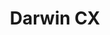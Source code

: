 ---
layout: startup_page
title: "Darwin CX"
id: "darwin.cx"
permalink: "/darwincxdarwin.cx04052025/"
website: "https://darwin.cx/"
funding_round: ""
funding_amount: "$12M"
investors: "First Ascent Ventures, New Era Capital Partners, TTA Investments, Teralys Capital"
about: "Darwin CX is a SaaS platform helping publishers and subscription-based businesses transition from print to digital. It offers solutions for subscription lifecycle management, including innovative checkout pages, A/B testing, and analytics to improve customer experience and loyalty. The platform allows clients complete control over customer data for tailored experiences."
markets: "SaaS, Customer Experience (CX), Subscription Management, Media, Publishing, Software Development"
hq: "Toronto, Ontario, Canada"
founded_year: "2018"
linkedin: "https://www.linkedin.com/company/darwin-cx"
twitter: "https://twitter.com/darwindevs"
instagram: ""
facebook: ""
crunchbase: "https://www.crunchbase.com/organization/darwin-cx"
pitchbook: "https://pitchbook.com/profiles/company/435237-22"

# SEO Optimization
meta_title: "Darwin CX -  Funding ($12M)"
meta_description: "Darwin CX, Darwin CX is a SaaS platform helping publishers and subscription-based businesses transition from print to digital. It offers solutions for subscripti..."
meta_keywords: "Darwin CX, SaaS, Customer Experience (CX), Subscription Management, Media, Publishing, Software Development,  funding"
canonical_url: "https://pkprojectstartups.github.io/projectstartups.com/darwincxdarwin.cx04052025/"
---